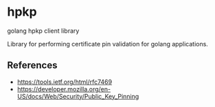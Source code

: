# hpkp
golang hpkp client library

Library for performing certificate pin validation for golang applications.

## References

* https://tools.ietf.org/html/rfc7469
* https://developer.mozilla.org/en-US/docs/Web/Security/Public_Key_Pinning
